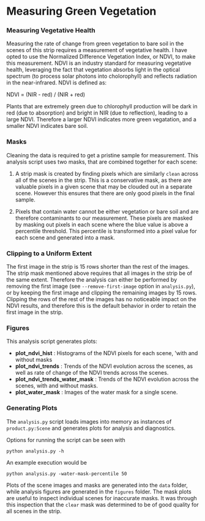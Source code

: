 # Measuring Green Vegetation

### Measuring Vegetative Health
Measuring the rate of change from green vegetation to bare soil
in the scenes of this strip requires a measurement of vegetative health.
I have opted to use the Normalized Difference Vegetation Index, or NDVI,
to make this measurement. NDVI is an industry standard for measuring
vegetative health, leveraging the fact that vegetation absorbs light in the
optical spectrum (to process solar photons into cholorophyll) and reflects
radiation in the near-infrared. NDVI is defined as:

NDVI = (NIR - red) / (NIR + red)

Plants that are extremely green due to chlorophyll production will be
dark in red (due to absorption) and bright in NIR (due to reflection),
leading to a large NDVI. Therefore a larger NDVI indicates more green
vegatation, and a smaller NDVI indicates bare soil.

### Masks
Cleaning the data is required to get a pristine sample for measurement. This
analysis script uses two masks, that are combined together for each scene:

1. A strip mask is created by finding pixels which are similarly `clean`
       across all of the scenes in the strip. This is a conservative mask, as
       there are valuable pixels in a given scene that may  be clouded out in a
       separate scene. However this ensures that there are only good pixels in
       the final sample.

2. Pixels that contain water cannot be either vegetation or bare soil and
       are therefore contaminants to our measurement. These pixels are masked
       by masking out pixels in each scene where the blue value is above
       a percentile threshold. This percentile is transformed into a pixel
       value for each scene and generated into a mask.

### Clipping to a Uniform Extent

The first image in the strip is 15 rows shorter than the rest of the images. 
The strip mask mentioned above requires that all images in the strip be of 
the same extent. Therefore the analysis can either be performed by removing 
the first image (see `--remove-first-image` option in `analysis.py`), or 
by keeping the first image and clipping the remaining images by 15 rows. 
Clipping the rows of the rest of the images has no noticeable impact on the 
NDVI results, and therefore this is the default behavior in order to retain 
the first image in the strip.

### Figures
This analysis script generates plots:
- **plot_ndvi_hist** : Histograms of the NDVI pixels for each scene, 
'with and without masks
- **plot_ndvi_trends** : Trends of the NDVI evolution across the scenes, 
as well as rate of change of the NDVI trends across the scenes.
- **plot_ndvi_trends_water_mask** : Trends of the NDVI evolution across 
the scenes, with and without masks.
- **plot_water_mask** : Images of the water mask for a single scene.

### Generating Plots

The `analysis.py` script loads images into memory as instances of 
`product.py:Scene` and generates plots for analysis and diagnostics.

Options for running the script can be seen with

    python analysis.py -h
    
An example execution would be

    python analysis.py -water-mask-percentile 50
    
Plots of the scene images and masks are generated into the `data` folder, 
while analysis figures are generated in the `figures` folder. The mask plots 
are useful to inspect individual scenes for inaccurate masks. It was through 
this inspection that the `clear` mask was determined to be of good quality 
for all scenes in the strip.
   